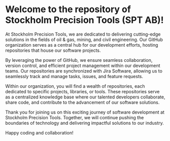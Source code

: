# Welcome to the repository of Stockholm Precision Tools (SPT AB)!

At Stockholm Precision Tools, we are dedicated to delivering cutting-edge solutions in the fields of oil & gas, mining, and civil engineering. Our GitHub organization serves as a central hub for our development efforts, hosting repositories that house our software projects.

By leveraging the power of GitHub, we ensure seamless collaboration, version control, and efficient project management within our development teams. Our repositories are synchronized with Jira Software, allowing us to seamlessly track and manage tasks, issues, and feature requests.

Within our organization, you will find a wealth of repositories, each dedicated to specific projects, libraries, or tools. These repositories serve as a centralized knowledge base where our talented developers collaborate, share code, and contribute to the advancement of our software solutions.

Thank you for joining us on this exciting journey of software development at Stockholm Precision Tools. Together, we will continue pushing the boundaries of technology and delivering impactful solutions to our industry.

Happy coding and collaboration!
